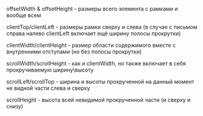 offsetWidth & offsetHeight - размеры всего элемента с рамками и вообще всем

clientTop/clientLeft - размеры рамки сверху и слева (в случае с письмом справа налево clientLeft включает ещё ширину полосы прокрутки)

clientWidth/clientHeight - размер области содержимого вместе с внутренними отступами (но без полосы прокрутки)

scrollWidth/scrollHeight - как и clientWidth, но также включает в себя прокручиваемую ширину\высоту

scrollLeft/scrollTop - ширина и высоты прокрученной на данный момент не видной части слева и сверху

scrollHeight - высота всей невидимой прокрученной части (и сверху и снизу)
